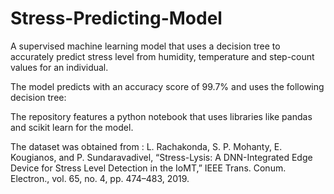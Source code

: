 # Stress-Predicting-Model
A supervised machine learning model that uses a decision tree to accurately predict stress level from humidity, temperature and step-count values for an individual.

The model predicts with an accuracy score of 99.7% and uses the following decision tree:



The repository features a python notebook that uses libraries like pandas and scikit learn for the model.

The dataset was obtained from : L. Rachakonda, S. P. Mohanty, E. Kougianos, and P. Sundaravadivel, “Stress-Lysis: A DNN-Integrated Edge Device for Stress Level Detection in the IoMT,” IEEE Trans. Conum. Electron., vol. 65, no. 4, pp. 474–483, 2019.
